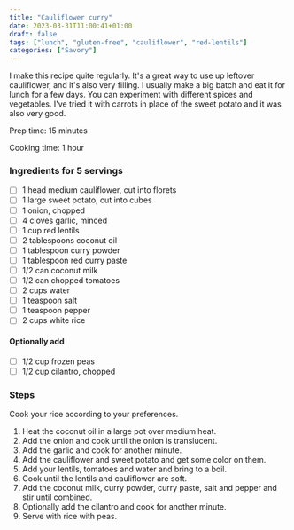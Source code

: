 ```yaml
---
title: "Cauliflower curry"
date: 2023-03-31T11:00:41+01:00
draft: false
tags: ["lunch", "gluten-free", "cauliflower", "red-lentils"]
categories: ["Savory"]
---
```


I make this recipe quite regularly. It's a great way to use up leftover cauliflower, and it's also very filling. I usually make a big batch and eat it for lunch for a few days.
You can experiment with different spices and vegetables. I've tried it with carrots in place of the sweet potato and it was also very good.

<div class="recipe" id="recipe">
Prep time: 15 minutes

Cooking time: 1 hour

### Ingredients for 5 servings
- [ ] 1 head medium cauliflower, cut into florets
- [ ] 1 large sweet potato, cut into cubes
- [ ] 1 onion, chopped
- [ ] 4 cloves garlic, minced
- [ ] 1 cup red lentils
- [ ] 2 tablespoons coconut oil
- [ ] 1 tablespoon curry powder
- [ ] 1 tablespoon red curry paste
- [ ] 1/2 can coconut milk
- [ ] 1/2 can chopped tomatoes
- [ ] 2 cups water
- [ ] 1 teaspoon salt
- [ ] 1 teaspoon pepper
- [ ] 2 cups white rice

#### Optionally add
- [ ] 1/2 cup frozen peas
- [ ] 1/2 cup cilantro, chopped
### Steps
Cook your rice according to your preferences.
1. Heat the coconut oil in a large pot over medium heat.
2. Add the onion and cook until the onion is translucent.
3. Add the garlic and cook for another minute.
4. Add the cauliflower and sweet potato and get some color on them.
5. Add your lentils, tomatoes and water and bring to a boil.
6. Cook until the lentils and cauliflower are soft.
7. Add the coconut milk, curry powder, curry paste, salt and pepper and stir until combined.
8. Optionally add the cilantro and cook for another minute.
9. Serve with rice with peas.
</div>
